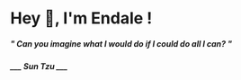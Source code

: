 <h1 title="head"> Hey 👋, I'm Endale !</h1>

**<h5><i>" Can you imagine what I would do if I could do all I can? "</i></h5>**

*<b>___ Sun Tzu ___</b>*
